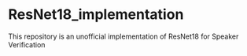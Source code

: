 # ResNet18_implementation

This repository is an unofficial implementation of ResNet18 for Speaker Verification